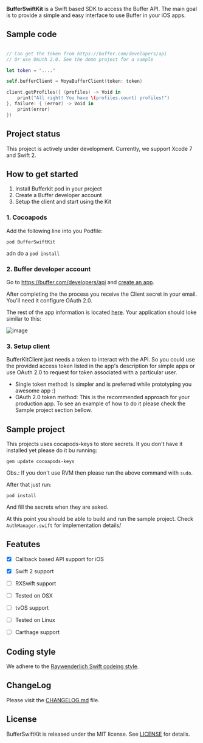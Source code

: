 **BufferSwiftKit** is a Swift based SDK to access the Buffer API. 
The main goal is to provide a simple and easy interface to use Buffer in your iOS apps.

## Sample code

```swift

// Can get the token from https://buffer.com/developers/api
// Or use OAuth 2.0. See the demo project for a sample

let token = "...." 

self.bufferClient = MoyaBufferClient(token: token)

client.getProfiles({ (profiles) -> Void in
    print("All right! You have \(profiles.count) profiles!")
}, failure: { (error) -> Void in
    print(error)
})

```

## Project status

This project is actively under development.
Currently, we support Xcode 7 and Swift 2.

## How to get started

1. Install Bufferkit pod in your project
2. Create a Buffer developer account
3. Setup the client and start using the Kit

### 1. Cocoapods

Add the following line into you Podfile:

```
pod BufferSwiftKit
```

adn do a ```pod install```

### 2. Buffer developer account

Go to https://buffer.com/developers/api and [create an app](https://buffer.com/developers/apps/create).

After completing the the process you receive the Client secret in your email. You'll need it configure OAuth 2.0.

The rest of the app information is located [here](https://buffer.com/developers/apps). Your application should loke similar to this:

![image](http://cl.ly/03453V0E1I07/ss.png)

### 3. Setup client

BufferKitClient just needs a token to interact with the API. So you could use the provided access token listed in the app's description for simple apps or use OAuth 2.0 to request for token associated with a particular user.

* Single token method: Is simpler and is preferred while prototyping you awesome app :)
* OAuth 2.0 token method: This is the recommended approach for your production app. To see an example of how to do it please check the Sample project section bellow.

## Sample project

This projects uses cocapods-keys to store secrets. It you don't have it installed yet please do it bu running:
```
gem update cocoapods-keys
```

Obs.: If you don't use RVM then please run the above command with ```sudo```.

After that just run:
```
pod install
```

And fill the secrets when they are asked.

At this point you should be able to build and run the sample project. Check ```AuthManager.swift``` for implementation details/

## Featutes

- [x] Callback based API support for iOS
- [x] Swift 2 support
- [ ] RXSwift support
- [ ] Tested on OSX 
- [ ] tvOS support
- [ ] Tested on Linux
- [ ] Carthage support


## Coding style

We adhere to the [Raywenderlich Swift codeing style](https://github.com/raywenderlich/swift-style-guide).

## ChangeLog

Please visit the [CHANGELOG.md](CHANGELOG.md) file.

## License

BufferSwiftKit is released under the MIT license. See [LICENSE](LICENSE) for details.
